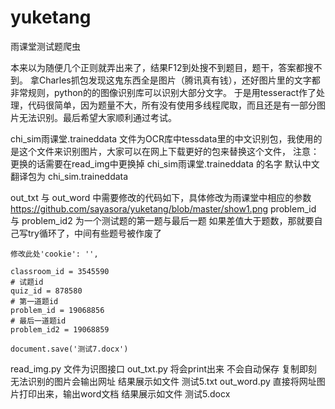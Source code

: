 # yuketang
雨课堂测试题爬虫

本来以为随便几个正则就弄出来了，结果F12到处搜不到题目，题干，答案都搜不到。
拿Charles抓包发现这鬼东西全是图片（腾讯真有钱），还好图片里的文字都非常规则，python的的图像识别库可以识别大部分文字。
于是用tesseract作了处理，代码很简单，因为题量不大，所有没有使用多线程爬取，而且还是有一部分图片无法识别。最后希望大家顺利通过考试。

chi_sim雨课堂.traineddata 文件为OCR库中tessdata里的中文识别包，我使用的是这个文件来识别图片，大家可以在网上下载更好的包来替换这个文件，
注意：更换的话需要在read_img中更换掉 chi_sim雨课堂.traineddata 的名字 默认中文翻译包为 chi_sim.traineddata

out_txt 与 out_word 中需要修改的代码如下，具体修改为雨课堂中相应的参数
https://github.com/sayasora/yuketang/blob/master/show1.png
problem_id 与 problem_id2 为一个测试题的第一题与最后一题 如果差值大于题数，那就要自己写try循环了，中间有些题号被作废了

    修改此处'cookie': '',

    classroom_id = 3545590
    # 试题id
    quiz_id = 878580
    # 第一道题id
    problem_id = 19068856
    # 最后一道题id
    problem_id2 = 19068859
    
    document.save('测试7.docx')

read_img.py 文件为识图接口
out_txt.py 将会print出来 不会自动保存 复制即刻 无法识别的图片会输出网址 结果展示如文件 测试5.txt
out_word.py 直接将网址图片打印出来，输出word文档  结果展示如文件 测试5.docx

